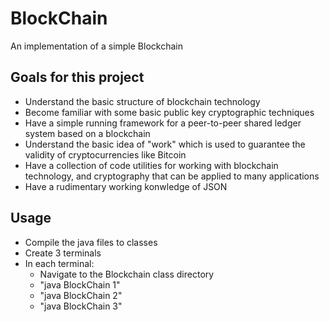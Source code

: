 # BlockChain
An implementation of a simple Blockchain

## Goals for this project
* Understand the basic structure of blockchain technology
* Become familiar with some basic public key cryptographic techniques
* Have a simple running framework for a peer-to-peer shared ledger system based on a blockchain
* Understand the basic idea of "work" which is used to guarantee the validity of cryptocurrencies like Bitcoin
* Have a collection of code utilities for working with blockchain technology, and cryptography that can be applied to many applications
* Have a rudimentary working konwledge of JSON

## Usage
* Compile the java files to classes
* Create 3 terminals
* In each terminal:  
  * Navigate to the Blockchain class directory
  *  "java BlockChain 1"
  *  "java BlockChain 2"
  *  "java BlockChain 3"
